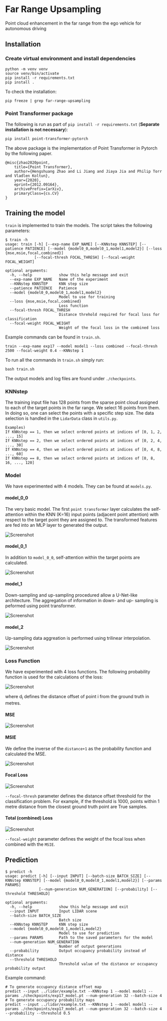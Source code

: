 # Far Range Upsampling
Point cloud enhancement in the far range from the ego vehicle for autonomous driving

## Installation
### Create virtual environment and install dependencies
```
python -m venv venv
source venv/bin/activate
pip install -r requirements.txt
pip install .
```
To check the installation:
```
pip freeze | grep far-range-upsampling
```
### Point Transformer package
The following is run as part of `pip install -r requirements.txt` (**Separate installation is not necessary**):
```
pip install point-transformer-pytorch
```
The above package is the implementation of Point Transformer in Pytorch by the following paper.
```
@misc{zhao2020point,
    title={Point Transformer}, 
    author={Hengshuang Zhao and Li Jiang and Jiaya Jia and Philip Torr and Vladlen Koltun},
    year={2020},
    eprint={2012.09164},
    archivePrefix={arXiv},
    primaryClass={cs.CV}
}
```
## Training the model
`train` is implemented to train the models. The script takes the following parameters:
```
$ train -h
usage: train [-h] [--exp-name EXP_NAME] [--KNNstep KNNSTEP] [--patience PATIENCE] [--model {model0_0,model0_1,model1,model2}] [--loss {mse,msie,focal,combined}]
             [--focal-thresh FOCAL_THRESH] [--focal-weight FOCAL_WEIGHT]

optional arguments:
  -h, --help            show this help message and exit
  --exp-name EXP_NAME   Name of the experiment
  --KNNstep KNNSTEP     KNN step size
  --patience PATIENCE   Patience
  --model {model0_0,model0_1,model1,model2}
                        Model to use for training
  --loss {mse,msie,focal,combined}
                        Loss function
  --focal-thresh FOCAL_THRESH
                        Distance threhold required for focal loss for classification
  --focal-weight FOCAL_WEIGHT
                        Weight of the focal loss in the combined loss

```
Example commands can be found in `train.sh`.
```
train --exp-name exp17 --model model1 --loss combined --focal-thresh 2500 --focal-weight 0.4 --KNNstep 1
```
To run all the commands in `train.sh` simply run:
```
bash train.sh
```
The output models and log files are found under `./checkpoints`.

### KNNstep
The training input file has 128 points from the sparse point cloud assigned to each of the target points in the far range. We select 16 points from them. In doing so, one can select the points with a specific step size. The data selection is handled in the `LidarData` class in `utils.py`.
```
Examples)
If KNNstep == 1, then we select ordered points at indices of [0, 1, 2, ..., 15]
If KNNstep == 2, then we select ordered points at indices of [0, 2, 4, ..., 30]
If KNNstep == 4, then we select ordered points at indices of [0, 4, 8, ..., 60]
If KNNstep == 8, then we select ordered points at indices of [0, 8, 16, ..., 120]
```

### Model
We have experimented with 4 models. They can be found at `models.py`.
#### **model_0_0**
The very basic model. The first `point transformer` layer calculates the self-attention within the KNN (K=16) input points (adjacent point attention) with respect to the target point they are assigned to. The transformed features are fed into an MLP layer to generated the output.

![Screenshot](./images/model_0_0.png)

#### **model_0_1**
In addition to `model_0_0`, self-attention within the target points are calculated.

![Screenshot](./images/model_0_1.png)

#### **model_1**
Down-sampling and up-sampling procedured allow a U-Net-like architecture. The aggregation of information in down- and up- sampling is peformed using point transformer.

![Screenshot](./images/model_1.png)

#### **model_2**
Up-sampling data aggreation is performed using trilinear interpolation.

![Screenshot](./images/model_2.png)


### Loss Function
We have experimented with 4 loss functions. The following probability function is used for the calculations of the loss:

![Screenshot](./images/probability.png)

where d<sub>i</sub> defines the distance offset of point i from the ground truth in metres.

####  **MSE**
![Screenshot](./images/MSE.png)

####  **MSIE**
We define the inverse of the `distance+1` as the probability function and calculated the MSE.

![Screenshot](./images/MSIE.png)

####  **Focal Loss**
![Screenshot](./images/focal.png)

`--focal-thresh` parameter defines the distance offset threshold for the classification problem. For example, if the threshold is 1000, points within 1 metre distance from the closest ground truth point are True samples.

####  **Total (combined) Loss**
![Screenshot](./images/total.png)

`--focal-weight` parameter defines the weight of the focal loss when combined with the `MSIE`.

## Prediction
```
$ predict -h
usage: predict [-h] [--input INPUT] [--batch-size BATCH_SIZE] [--KNNstep KNNSTEP] [--model {model0_0,model0_1,model1,model2}] [--params PARAMS]
               [--num-generation NUM_GENERATION] [--probability] [--threshold THRESHOLD]

optional arguments:
  -h, --help            show this help message and exit
  --input INPUT         Input LIDAR scene
  --batch-size BATCH_SIZE
                        Batch size
  --KNNstep KNNSTEP     KNN step size
  --model {model0_0,model0_1,model1,model2}
                        Model to use for prediction
  --params PARAMS       Path to the saved parameters for the model
  --num-generation NUM_GENERATION
                        Number of output generations
  --probability         Output occupancy probability instead of distance
  --threshold THRESHOLD
                        Threshold value of the distance or occupancy probability output

```
Example command:
```
# To generate occupancy distance offset map
predict --input ../lidar/example.txt --KNNstep 1 --model model1 --params ./checkpoints/exp17_model.pt --num-generation 32 --batch-size 4
# To generate occupancy probability maps
predict --input ../lidar/example.txt --KNNstep 1 --model model1 --params ./checkpoints/exp17_model.pt --num-generation 32 --batch-size 4 --probability --threshold 0.5
```